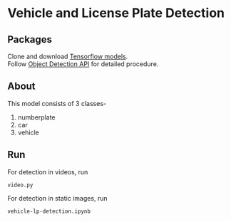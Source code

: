 # Vehicle and License Plate Detection
## Packages
Clone and download [Tensorflow models](https://github.com/tensorflow/models).\
Follow [Object Detection API](https://github.com/tensorflow/models/blob/master/research/object_detection/g3doc/installation.md) for detailed procedure.

## About
This model consists of 3 classes-
1. numberplate
2. car
3. vehicle

## Run
For detection in videos, run
```
video.py
```
For detection in static images, run
```
vehicle-lp-detection.ipynb
```
